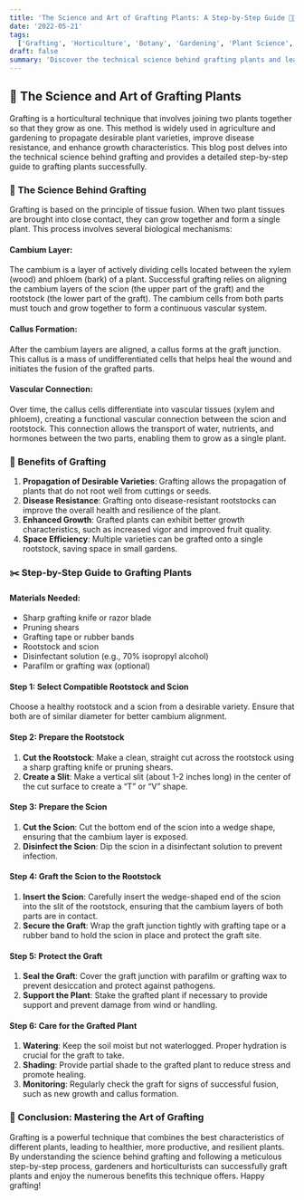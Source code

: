 ```yaml
---
title: 'The Science and Art of Grafting Plants: A Step-by-Step Guide 🌱🔬'
date: '2022-05-21'
tags:
  ['Grafting', 'Horticulture', 'Botany', 'Gardening', 'Plant Science', 'Agriculture', 'Techniques']
draft: false
summary: 'Discover the technical science behind grafting plants and learn how to graft plants successfully with this comprehensive step-by-step guide. 🌱🔬✂️'
---
```


## 🌱 The Science and Art of Grafting Plants

Grafting is a horticultural technique that involves joining two plants together so that they grow as one. This method is widely used in agriculture and gardening to propagate desirable plant varieties, improve disease resistance, and enhance growth characteristics. This blog post delves into the technical science behind grafting and provides a detailed step-by-step guide to grafting plants successfully.

### 🔬 The Science Behind Grafting

Grafting is based on the principle of tissue fusion. When two plant tissues are brought into close contact, they can grow together and form a single plant. This process involves several biological mechanisms:

#### **Cambium Layer**:

The cambium is a layer of actively dividing cells located between the xylem (wood) and phloem (bark) of a plant. Successful grafting relies on aligning the cambium layers of the scion (the upper part of the graft) and the rootstock (the lower part of the graft). The cambium cells from both parts must touch and grow together to form a continuous vascular system.

#### **Callus Formation**:

After the cambium layers are aligned, a callus forms at the graft junction. This callus is a mass of undifferentiated cells that helps heal the wound and initiates the fusion of the grafted parts.

#### **Vascular Connection**:

Over time, the callus cells differentiate into vascular tissues (xylem and phloem), creating a functional vascular connection between the scion and rootstock. This connection allows the transport of water, nutrients, and hormones between the two parts, enabling them to grow as a single plant.

### 🌟 Benefits of Grafting

1. **Propagation of Desirable Varieties**: Grafting allows the propagation of plants that do not root well from cuttings or seeds.
2. **Disease Resistance**: Grafting onto disease-resistant rootstocks can improve the overall health and resilience of the plant.
3. **Enhanced Growth**: Grafted plants can exhibit better growth characteristics, such as increased vigor and improved fruit quality.
4. **Space Efficiency**: Multiple varieties can be grafted onto a single rootstock, saving space in small gardens.

### ✂️ Step-by-Step Guide to Grafting Plants

#### **Materials Needed**:

- Sharp grafting knife or razor blade
- Pruning shears
- Grafting tape or rubber bands
- Rootstock and scion
- Disinfectant solution (e.g., 70% isopropyl alcohol)
- Parafilm or grafting wax (optional)

#### **Step 1: Select Compatible Rootstock and Scion**

Choose a healthy rootstock and a scion from a desirable variety. Ensure that both are of similar diameter for better cambium alignment.

#### **Step 2: Prepare the Rootstock**

1. **Cut the Rootstock**: Make a clean, straight cut across the rootstock using a sharp grafting knife or pruning shears.
2. **Create a Slit**: Make a vertical slit (about 1-2 inches long) in the center of the cut surface to create a “T” or “V” shape.

#### **Step 3: Prepare the Scion**

1. **Cut the Scion**: Cut the bottom end of the scion into a wedge shape, ensuring that the cambium layer is exposed.
2. **Disinfect the Scion**: Dip the scion in a disinfectant solution to prevent infection.

#### **Step 4: Graft the Scion to the Rootstock**

1. **Insert the Scion**: Carefully insert the wedge-shaped end of the scion into the slit of the rootstock, ensuring that the cambium layers of both parts are in contact.
2. **Secure the Graft**: Wrap the graft junction tightly with grafting tape or a rubber band to hold the scion in place and protect the graft site.

#### **Step 5: Protect the Graft**

1. **Seal the Graft**: Cover the graft junction with parafilm or grafting wax to prevent desiccation and protect against pathogens.
2. **Support the Plant**: Stake the grafted plant if necessary to provide support and prevent damage from wind or handling.

#### **Step 6: Care for the Grafted Plant**

1. **Watering**: Keep the soil moist but not waterlogged. Proper hydration is crucial for the graft to take.
2. **Shading**: Provide partial shade to the grafted plant to reduce stress and promote healing.
3. **Monitoring**: Regularly check the graft for signs of successful fusion, such as new growth and callus formation.

### 🌿 Conclusion: Mastering the Art of Grafting

Grafting is a powerful technique that combines the best characteristics of different plants, leading to healthier, more productive, and resilient plants. By understanding the science behind grafting and following a meticulous step-by-step process, gardeners and horticulturists can successfully graft plants and enjoy the numerous benefits this technique offers. Happy grafting!
